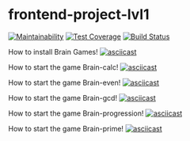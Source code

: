 # frontend-project-lvl1
[![Maintainability](https://api.codeclimate.com/v1/badges/a99a88d28ad37a79dbf6/maintainability)](https://codeclimate.com/github/codeclimate/codeclimate/maintainability) [![Test Coverage](https://api.codeclimate.com/v1/badges/724feb1a895996add9d4/test_coverage)](https://codeclimate.com/github/Barrierok/frontend-project-lvl1/test_coverage) [![Build Status](https://travis-ci.org/Barrierok/frontend-project-lvl1.svg?branch=master)](https://travis-ci.org/Barrierok/frontend-project-lvl1)

How to install Brain Games!
[![asciicast](https://asciinema.org/a/x4gT7sW7OJmcAfcEAHnJvQCXm.svg)](https://asciinema.org/a/x4gT7sW7OJmcAfcEAHnJvQCXm)

How to start the game Brain-calc!
[![asciicast](https://asciinema.org/a/OcOJbS0UaU8XGA1bT26nIxyTM.svg)](https://asciinema.org/a/OcOJbS0UaU8XGA1bT26nIxyTM)

How to start the game Brain-even!
[![asciicast](https://asciinema.org/a/sHFG9Pz5UTf6ZS4Xx8DO5fF0B.svg)](https://asciinema.org/a/sHFG9Pz5UTf6ZS4Xx8DO5fF0B)

How to start the game Brain-gcd!
[![asciicast](https://asciinema.org/a/gihMCQ9sS1ChL2qWCyAjKbuFI.svg)](https://asciinema.org/a/gihMCQ9sS1ChL2qWCyAjKbuFI)

How to start the game Brain-progression!
[![asciicast](https://asciinema.org/a/a7cSkvzgUEj5FJQlr0rgFdwfg.svg)](https://asciinema.org/a/a7cSkvzgUEj5FJQlr0rgFdwfg)

How to start the game Brain-prime!
[![asciicast](https://asciinema.org/a/3oMwgjMEnCeDdJ6RfhauJBfgL.svg)](https://asciinema.org/a/3oMwgjMEnCeDdJ6RfhauJBfgL)

